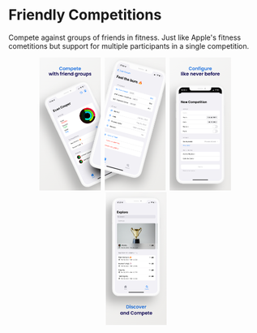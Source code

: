# Friendly Competitions

Compete against groups of friends in fitness. Just like Apple's fitness cometitions but support for multiple participants in a single competition.

 <p align="center">
    <img style="padding-right:4px" alt="sc1" src="screenshots/mockups/11 Pro Max/1.png" width="24%">
    <img style="padding-right:4px" alt="sc2" src="screenshots/mockups/11 Pro Max/2.png" width="24%">
    <img style="padding-right:4px" alt="sc3" src="screenshots/mockups/11 Pro Max/3.png" width="24%">
    <img alt="sc3" src="screenshots/mockups/11 Pro Max/4.png" width="24%">
</p>
